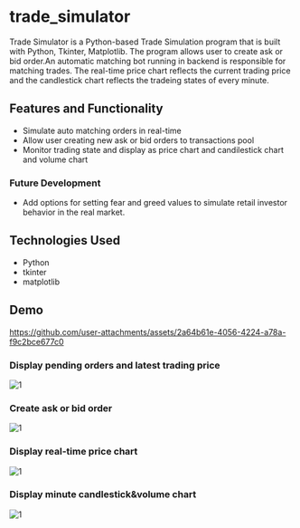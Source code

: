 # trade_simulator
Trade Simulator is a Python-based Trade Simulation program that is built with Python, Tkinter, Matplotlib. The program allows user to create ask or bid order.An automatic matching bot running in backend is responsible for matching trades. The real-time price chart reflects the current trading price and the candlestick chart reflects the tradeing states of every minute.
## Features and Functionality
- Simulate auto matching orders in real-time
- Allow user creating new ask or bid orders to transactions pool
- Monitor trading state and display as price chart and candilestick chart and volume chart
### Future Development
- Add options for setting fear and greed values to simulate retail investor behavior in the real market.
## Technologies Used
- Python
- tkinter
- matplotlib
## Demo
https://github.com/user-attachments/assets/2a64b61e-4056-4224-a78a-f9c2bce677c0
### Display pending orders and latest trading price
![1](https://github.com/user-attachments/assets/7bed9f8f-4371-44bd-8311-d1d18c296d16)
### Create ask or bid order
![1](https://github.com/user-attachments/assets/2c62c3ba-c6c7-4e0a-a647-97b3b2e1e67a)
### Display real-time price chart
![1](https://github.com/user-attachments/assets/b335f53f-3fe4-4cc1-b65c-c9e28b5fa99c)
### Display minute candlestick&volume chart
![1](https://github.com/user-attachments/assets/eb07766c-b1a7-4a2e-84a4-c3c240e5925e)
